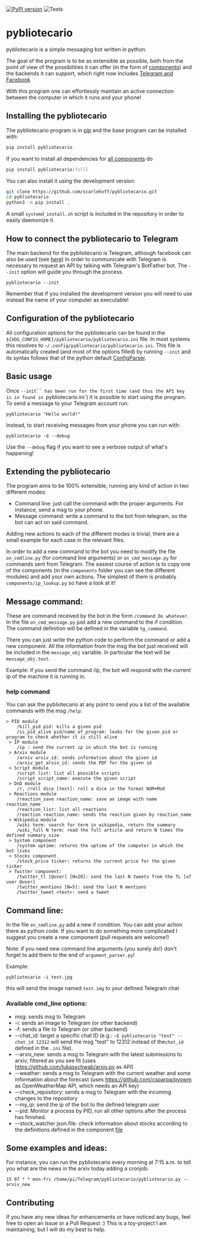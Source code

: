 [![PyPI version](https://badge.fury.io/py/pybliotecario.svg)](https://badge.fury.io/py/pybliotecario)
![Tests](https://github.com/scarlehoff/pybliotecario/workflows/pytest/badge.svg)

# pybliotecario

pybliotecario is a simple messaging bot written in python.

The goal of the program is to be as extensible as possible, both from the point of view of the possibilities it can offer
(in the form of [components](https://github.com/scarlehoff/pybliotecario/tree/master/src/pybliotecario/components)) and
the backends it can support, which right now includes [Telegram and Facebook](https://github.com/scarlehoff/pybliotecario/tree/master/src/pybliotecario/backend)

With this program one can effortlessly maintain an active connection between the computer in which it runs and your phone!

## Installing the pybliotecario

The pybliotecario program is in [pip](https://pypi.org/project/pybliotecario/)
and the base program can be installed with:

```bash
pip install pybliotecario
```

If you want to install all dependencies for [all components](https://github.com/scarlehoff/pybliotecario/blob/master/pyproject.toml#L30) do

```bash
pip install pybliotecario[full]
```

You can also install it using the development version:

```bash
git clone https://github.com/scarlehoff/pybliotecario.git
cd pybliotecario
python3 -m pip install .
```

A small `systemd_install.sh` script is included in the repository in order to easily daemonize it.

## How to connect the pybliotecario to Telegram
The main backend for the pybliotecario is Telegram, although facebook can also be used (see [here](https://github.com/scarlehoff/pybliotecario/tree/master/src/pybliotecario/backend))
In order to communicate with Telegram is necessary to request an API by talking with Telegram's BotFather bot.
The `--init` option will guide you through the process.

```
pybliotecario --init
```

Remember that if you installed the development version you will need to use instead the name of your computer as executable!

## Configuration of the pybliotecario

All configuration options for the pybliotecario can be found in the `${XDG_CONFIG_HOME}/pybliotecario/pybliotecario.ini` file.
In most systems this resolves to `~/.config/pybliotecario/pybliotecario.ini`.
This file is automatically created (and most of the options filled) by running `--init`
and its syntax follows that of the python default [ConfigParser](https://docs.python.org/3/library/configparser.html).

## Basic usage

Once `--init`` has been run for the first time (and thus the API key is in found in `pybliotecario.ini`)
it is possible to start using the program.
To send a message to your Telegram account run:

```
pybliotecario "Hello world!"
```

Instead, to start receiving messages from your phone you can run with:

```
pybliotecario -d --debug
```

Use the `--debug` flag if you want to see a verbose output of what's happening!


## Extending the pybliotecario 

The program aims to be 100% extensible, running any kind of action in two different modes:

- Command line: just call the command with the proper arguments. For instance, send a msg to your phone.
- Message command: write a command to the bot from telegram, so the bot can act on said command.

Adding new actions to each of the different modes is trivial, there are a small example for each case in the relevant files.

In order to add a new command to the bot you need to modify the file `on_cmdline.py` (for command line arguments) or `on_cmd_message.py` for commands sent from Telegram. 
The easiest course of action is to copy one of the components (in the `components` folder you can see the different modules) and add your own actions.
The simplest of them is probably `components/ip_lookup.py` so have a look at it!



## Message command:

These are command received by the bot in the form `/command Do whatever`. In the file `on_cmd_message.py` just add a new command to the if condition. The command definition will be defined in the variable `tg_command`.

There you can just write the python code to perform the command or add a new component. All the information from the msg the bot just received will be included in the `message_obj` variable. In particular the text will be `message_obj.text`.

Example: if you send the command /ip, the bot will respond with the current ip of the machine it is running in.

### help command

You can ask the pybliotecario at any point to send you a list of the available commands with the msg `/help`:

```
> PID module
    /kill_pid pid: kills a given pid
    /is_pid_alive pid/name_of_program: looks for the given pid or program to check whether it is still alive
 > IP module
    /ip : send the current ip in which the bot is running 
 > Arxiv module
    /arxiv arxiv_id: sends information about the given id
    /arxiv_get arxiv_id: sends the PDF for the given id 
 > Script module
    /script list: list all possible scripts
    /script script_name: execute the given script 
 > DnD module
    /r, /roll dice [text]: roll a dice in the format NdM+Mod
 > Reactions module
    /reaction_save reaction_name: save an image with name reaction_name
    /reaction_list: list all reactions
    /reaction reaction_name: sends the reaction given by reaction_name 
 > Wikipedia module
    /wiki term: search for term in wikipedia, return the summary
    /wiki_full N term: read the full article and return N times the defined summary_size
 > System component
    /system uptime: returns the uptime of the computer in which the bot lives
 > Stocks component
    /stock_price ticker: returns the current price for the given ticker
 > Twitter component:
    /twitter_tl [@user] [N=20]: send the last N tweets from the TL [of user @user]
    /twitter_mentions [N=5]: send the last N mentions
    /twitter_tweet <text>: send a tweet

```


## Command line:

In the file `on_cmdline.py` add a new if condition. You can add your action there as python code. If you want to do something more complicated I suggest you create a new component (pull requests are welcome!)

Note: if you need new command line arguments (you surely do!) don't forget to add them to the end of `argument_parser.py`!

Example: 
```
pybliotecario -i test.jpg
```

this will send the image named `test.img` to your defined Telegram chat

### Available cmd_line options:

- msg: sends msg to Telegram
- -i: sends an image to Telegram (or other backend)
- -f: sends a file to Telegram (or other backend)
- --chat_id: target a specific chat ID (e.g.: `~$ pybliotecario "test" --chat_id 12312` will send the msg "test" to 12312 instead of the`chat_id` defined in the `.ini` file).
- --arxiv_new: sends a msg to Telegram with the latest submissions to arxiv, filtered as you see fit (uses https://github.com/lukasschwab/arxiv.py as API)
- --weather: sends a msg to Telegram with the current weather and some information about the forecast (uses https://github.com/csparpa/pyowm as OpenWeatherMap API, which needs an API key)
- --check_repository: sends a msg to Telegram with the incoming changes to the repository
- --my_ip: send the ip of the bot to the defined telegram user
- --pid: Monitor a process by PID, run all other options after the process has finished.
- --stock_watcher json.file: check information about stocks according to the definitions defined in the component [file](https://github.com/scarlehoff/pybliotecario/blob/master/src/pybliotecario/components/stocks.py)

## Some examples and ideas:
For instance, you can run the pybliotecario every morning at 7:15 a.m. to tell you what are the news in the arxiv today adding a cronjob:

    15 07 * * mon-fri /home/pi/Telegram/pybliotecario/pybliotecario.py --arxiv_new

## Contributing
If you have any new ideas for enhancements or have noticed any bugs, feel free to open an issue or a Pull Request :)
This is a toy-project I am maintaining, but I will do my best to help.
